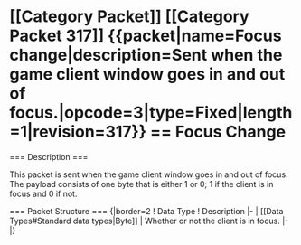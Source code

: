 \[\[Category Packet\]\] \[\[Category Packet 317\]\] {{packet\|name=Focus
change\|description=Sent when the game client window goes in and out of
focus.\|opcode=3\|type=Fixed\|length=1\|revision=317}} == Focus Change
==

=== Description ===

This packet is sent when the game client window goes in and out of
focus. The payload consists of one byte that is either 1 or 0; 1 if the
client is in focus and 0 if not.

=== Packet Structure === {\|border=2 ! Data Type ! Description \|- \|
\[\[Data Types\#Standard data types\|Byte\]\] \| Whether or not the
client is in focus. \|- \|}
